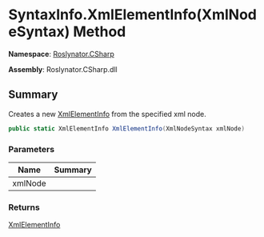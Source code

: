 # SyntaxInfo\.XmlElementInfo\(XmlNodeSyntax\) Method

**Namespace**: [Roslynator.CSharp](../../README.md)

**Assembly**: Roslynator\.CSharp\.dll

## Summary

Creates a new [XmlElementInfo](../../Syntax/XmlElementInfo/README.md) from the specified xml node\.

```csharp
public static XmlElementInfo XmlElementInfo(XmlNodeSyntax xmlNode)
```

### Parameters

| Name | Summary |
| ---- | ------- |
| xmlNode | |

### Returns

[XmlElementInfo](../../Syntax/XmlElementInfo/README.md)

